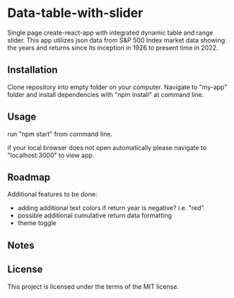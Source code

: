 # Data-table-with-slider
Single page create-react-app with integrated dynamic table and range slider.  This app utilizes json data from S&P 500 Index market data showing the years and returns since its inception in 1926 to present time in 2022.  


Installation
------------------------------------------------
Clone repository into empty folder on your computer.  Navigate to "my-app" folder and install dependencies with "npm install" at command line.  

Usage
------------------------------------------------
run "npm start" from command line.  

if your local browser does not open automatically please navigate to "localhost:3000" to view app.


Roadmap
-------------------------------------------------
Additional features to be done: 
- adding additional text colors if return year is negative? i.e. "red".
- possible additional cumulative return data formatting
- theme toggle


Notes
----------------------------------------


License
----------------------------------------
This project is licensed under the terms of the MIT license.


